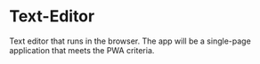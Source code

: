 # Text-Editor
Text editor that runs in the browser. The app will be a single-page application that meets the PWA criteria.
